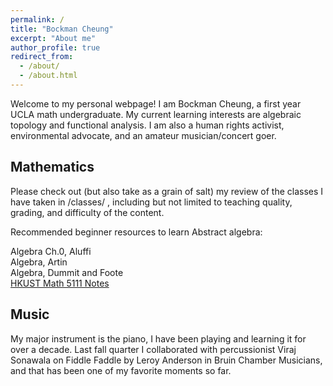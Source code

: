 ```yaml
---
permalink: /
title: "Bockman Cheung"
excerpt: "About me"
author_profile: true
redirect_from: 
  - /about/
  - /about.html
---
```


Welcome to my personal webpage! I am Bockman Cheung, a first year UCLA math undergraduate. My current learning interests are algebraic topology and functional analysis. I am also a human rights activist, environmental advocate, and an amateur musician/concert goer. 

Mathematics
------
Please check out (but also take as a grain of salt) my review of the classes I have taken in /classes/ , including but not limited to teaching quality, grading, and difficulty of the content. 

Recommended beginner resources to learn Abstract algebra:

Algebra Ch.0, Aluffi <br>
Algebra, Artin <br>
Algebra, Dummit and Foote <br>
<a href="https://canvas.ust.hk/courses/50980"> HKUST Math 5111 Notes </a>

Music
------
My major instrument is the piano, I have been playing and learning it for over a decade. Last fall quarter I collaborated with percussionist Viraj Sonawala on Fiddle Faddle by Leroy Anderson in Bruin Chamber Musicians, and that has been one of my favorite moments so far. 
